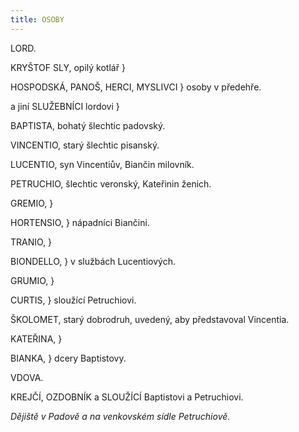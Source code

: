 ```yaml
---
title: OSOBY
---
```


LORD.

KRYŠTOF SLY, opilý kotlář }

HOSPODSKÁ, PANOŠ, HERCI, MYSLIVCI } osoby v předehře.

a jiní SLUŽEBNÍCI lordovi }

BAPTISTA, bohatý šlechtic padovský.

VINCENTIO, starý šlechtic pisanský.

LUCENTIO, syn Vincentiův, Biančin milovník.

PETRUCHIO, šlechtic veronský, Kateřinin ženich.

GREMIO, }

HORTENSIO, } nápadníci Biančini.

TRANIO, }

BIONDELLO, } v službách Lucentiových.

GRUMIO, }

CURTIS, } sloužící Petruchiovi.

ŠKOLOMET, starý dobrodruh, uvedený, aby představoval Vincentia.

KATEŘINA, }

BIANKA, } dcery Baptistovy.

VDOVA.

KREJČÍ, OZDOBNÍK a SLOUŽÍCÍ Baptistovi a Petruchiovi.

_Dějiště v Padově a na venkovském sídle Petruchiově._
